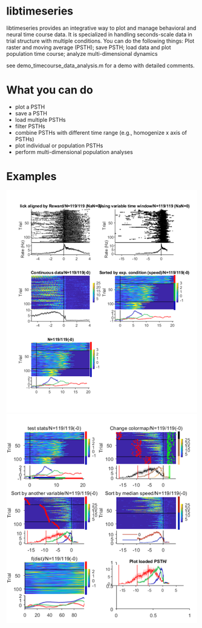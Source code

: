 # libtimeseries
libtimeseries provides an integrative way to plot and manage behavioral and neural time course data. It is specialized in handling seconds-scale data in trial structure with multiple conditions. You can do the following things: Plot raster and moving average (PSTH); save PSTH; load data and plot population time course; analyze multi-dimensional dynamics

see demo_timecourse_data_analysis.m for a demo with detailed comments.

# What you can do

- plot a PSTH
- save a PSTH
- load multiple PSTHs
- filter PSTHs
- combine PSTHs with different time range (e.g., homogenize x axis of PSTHs)
- plot individual or population PSTHs
- perform multi-dimensional population analyses

# Examples

![Fig1](demo_Fig1.png)
![Fig2](demo_Fig2.png)
